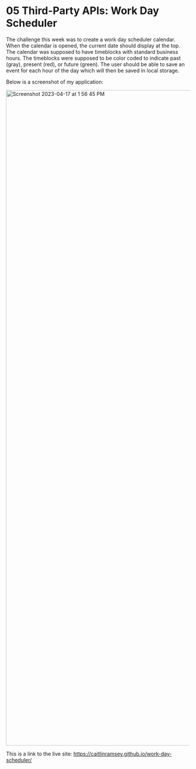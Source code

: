 # 05 Third-Party APIs: Work Day Scheduler

The challenge this week was to create a work day scheduler calendar. When the calendar is opened, the current date should display at the top. The calendar was supposed to have timeblocks with standard business hours. The timeblocks were supposed to be color coded to indicate past (gray), present (red), or future (green). The user should be able to save an event for each hour of the day which will then be saved in local storage.

Below is a screenshot of my application:

<img width="1792" alt="Screenshot 2023-04-17 at 1 56 45 PM" src="https://user-images.githubusercontent.com/60635509/232570645-c39901ac-d79a-4646-9047-2bafe5fb3eca.png">

This is a link to the live site: https://caitlinramsey.github.io/work-day-scheduler/
